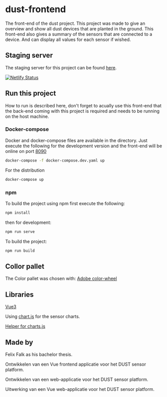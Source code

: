 # dust-frontend
The front-end of the dust project.
This project was made to give an overview and show all dust devices that are planted in the ground.
This front-end also gives a summary of the sensors that are connected to a device. 
And can display all values for each sensor if wished.

## Staging server

The staging server for this project can be found [here](https://scintillating-hotteok-03eadd.netlify.app).

[![Netlify Status](https://api.netlify.com/api/v1/badges/6ad41b57-8940-4ec7-bd78-e03513d63bba/deploy-status)](https://app.netlify.com/sites/scintillating-hotteok-03eadd/deploys)

## Run this project

How to run is described here, don't forget to acually use this front-end that the back-end coming with this project is required and needs to be running on the host machine.

### Docker-compose

Docker and docker-compose files are available in the directory.
Just execute the following for the development version and the front-end will be online on port [8090](http://localhost:8090/)

```bash
docker-compose -f docker-compose.dev.yaml up
```

For the distribution
```bash
docker-compose up
```

### npm

To build the project using npm first execute the following:

```bash
npm install
```
then for development:

```bash
npm run serve
```

To build the project:

```bash
npm run build
```


## Collor pallet

The Color pallet was chosen with: [Adobe color-wheel](https://color.adobe.com/create/color-wheel)


## Libraries

[Vue3](https://vuejs.org/)

Using [chart.js](https://vue-chart-3.netlify.app/guide/usage/) for the sensor charts.

[Helper for charts.js](https://www.chartjs.org/docs/3.0.2/charts/line.html)

## Made by

Felix Falk as his bachelor thesis.


Ontwikkelen van een Vue frontend applicatie voor het DUST sensor platform.

Ontwikkelen van een web-applicatie voor het DUST sensor platform.

Uitwerking van een Vue web-applicatie voor het DUST sensor platform.
